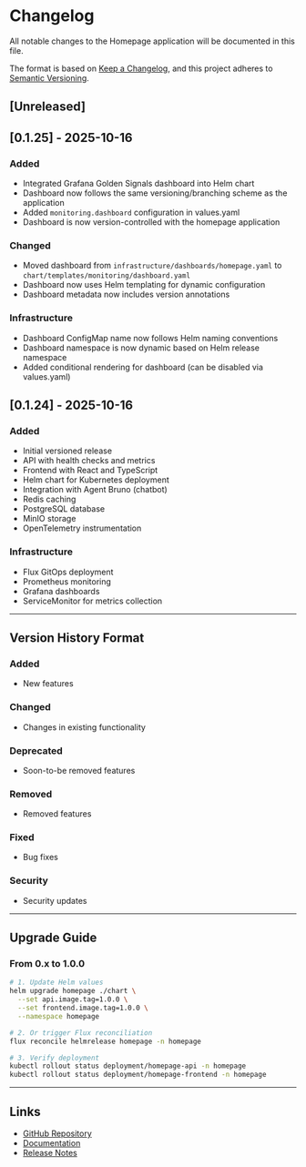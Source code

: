 # Changelog

All notable changes to the Homepage application will be documented in this file.

The format is based on [Keep a Changelog](https://keepachangelog.com/en/1.0.0/),
and this project adheres to [Semantic Versioning](https://semver.org/spec/v2.0.0.html).

## [Unreleased]

## [0.1.25] - 2025-10-16

### Added
- Integrated Grafana Golden Signals dashboard into Helm chart
- Dashboard now follows the same versioning/branching scheme as the application
- Added `monitoring.dashboard` configuration in values.yaml
- Dashboard is now version-controlled with the homepage application

### Changed
- Moved dashboard from `infrastructure/dashboards/homepage.yaml` to `chart/templates/monitoring/dashboard.yaml`
- Dashboard now uses Helm templating for dynamic configuration
- Dashboard metadata now includes version annotations

### Infrastructure
- Dashboard ConfigMap name now follows Helm naming conventions
- Dashboard namespace is now dynamic based on Helm release namespace
- Added conditional rendering for dashboard (can be disabled via values.yaml)

## [0.1.24] - 2025-10-16

### Added
- Initial versioned release
- API with health checks and metrics
- Frontend with React and TypeScript
- Helm chart for Kubernetes deployment
- Integration with Agent Bruno (chatbot)
- Redis caching
- PostgreSQL database
- MinIO storage
- OpenTelemetry instrumentation

### Infrastructure
- Flux GitOps deployment
- Prometheus monitoring
- Grafana dashboards
- ServiceMonitor for metrics collection

---

## Version History Format

### Added
- New features

### Changed
- Changes in existing functionality

### Deprecated
- Soon-to-be removed features

### Removed
- Removed features

### Fixed
- Bug fixes

### Security
- Security updates

---

## Upgrade Guide

### From 0.x to 1.0.0

```bash
# 1. Update Helm values
helm upgrade homepage ./chart \
  --set api.image.tag=1.0.0 \
  --set frontend.image.tag=1.0.0 \
  --namespace homepage

# 2. Or trigger Flux reconciliation
flux reconcile helmrelease homepage -n homepage

# 3. Verify deployment
kubectl rollout status deployment/homepage-api -n homepage
kubectl rollout status deployment/homepage-frontend -n homepage
```

---

## Links

- [GitHub Repository](https://github.com/brunovlucena/homelab)
- [Documentation](./docs/VERSIONING_STRATEGY.md)
- [Release Notes](https://github.com/brunovlucena/homelab/releases)

